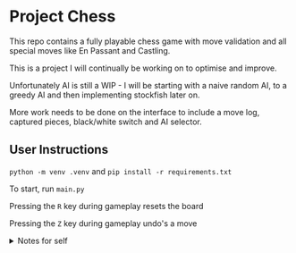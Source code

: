 # Project Chess

This repo contains a fully playable chess game with move validation and all special moves like En Passant and Castling.

This is a project I will continually be working on to optimise and improve.

Unfortunately AI is still a WIP - I will be starting with a naive random AI, to a greedy AI and then implementing stockfish later on. 

More work needs to be done on the interface to include a move log, captured pieces, black/white switch and AI selector.

## User Instructions
`python -m venv .venv` and `pip install -r requirements.txt`

To start, run `main.py`

Pressing the `R` key during gameplay resets the board

Pressing the `Z` key during gameplay undo's a move


<details><summary>Notes for self</summary>

### Story
why use valid_moves[i] instead of move in valid_moves
move does not have Move class parameters

### Improvements:
consider passing team parameter through functions
</details>